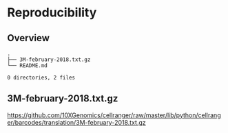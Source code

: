 # Reproducibility

## Overview

```
.
├── 3M-february-2018.txt.gz
└── README.md

0 directories, 2 files
```

## 3M-february-2018.txt.gz

https://github.com/10XGenomics/cellranger/raw/master/lib/python/cellranger/barcodes/translation/3M-february-2018.txt.gz
